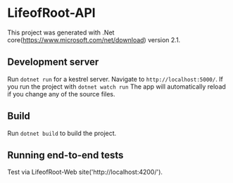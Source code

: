 # LifeofRoot-API

This project was generated with .Net core(https://www.microsoft.com/net/download) version 2.1.

## Development server

Run `dotnet run` for a kestrel server. Navigate to `http://localhost:5000/`. 
If you run the project with `dotnet watch run` The app will automatically reload if you change any of the source files.

## Build

Run `dotnet build` to build the project.

## Running end-to-end tests

Test via LifeofRoot-Web site('http://localhost:4200/').
